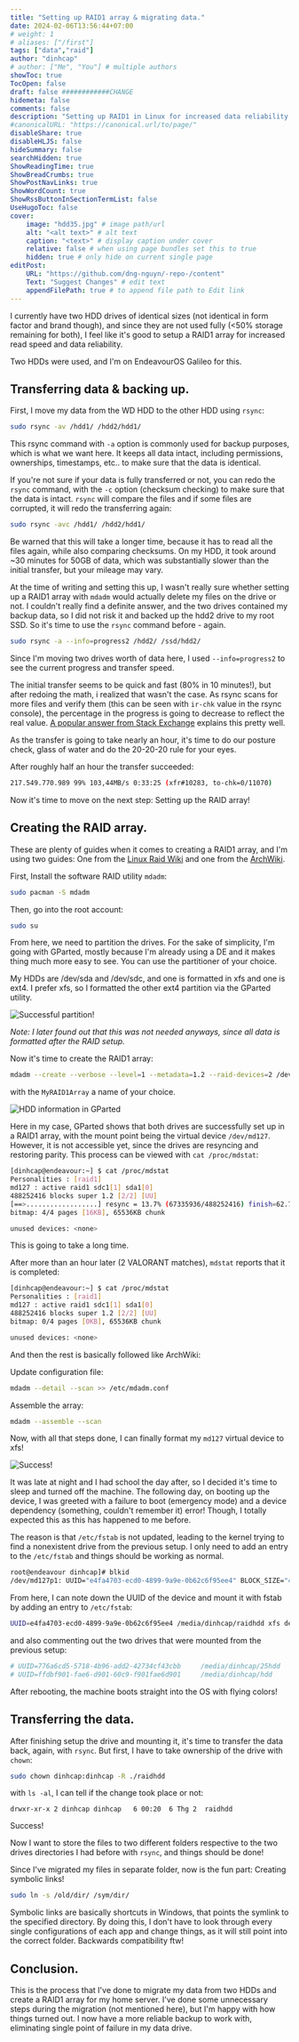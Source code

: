 ```yaml
---
title: "Setting up RAID1 array & migrating data."
date: 2024-02-06T13:56:44+07:00
# weight: 1
# aliases: ["/first"]
tags: ["data","raid"]
author: "dinhcap"
# author: ["Me", "You"] # multiple authors
showToc: true
TocOpen: false
draft: false ############CHANGE
hidemeta: false
comments: false
description: "Setting up RAID1 in Linux for increased data reliability."
#canonicalURL: "https://canonical.url/to/page/"
disableShare: true
disableHLJS: false
hideSummary: false
searchHidden: true
ShowReadingTime: true
ShowBreadCrumbs: true
ShowPostNavLinks: true
ShowWordCount: true
ShowRssButtonInSectionTermList: false
UseHugoToc: false
cover:
    image: "hdd35.jpg" # image path/url
    alt: "<alt text>" # alt text
    caption: "<text>" # display caption under cover
    relative: false # when using page bundles set this to true
    hidden: true # only hide on current single page
editPost:
    URL: "https://github.com/dng-nguyn/-repo-/content"
    Text: "Suggest Changes" # edit text
    appendFilePath: true # to append file path to Edit link
---
```

I currently have two HDD drives of identical sizes (not identical in form factor and brand though), and since they are not used fully (<50% storage remaining for both), I feel like it's good to setup a RAID1 array for increased read speed and data reliability.

Two HDDs were used, and I'm on EndeavourOS Galileo for this.
## Transferring data & backing up.
First, I move my data from the WD HDD to the other HDD using `rsync`:
```bash
sudo rsync -av /hdd1/ /hdd2/hdd1/
```
This rsync command with `-a` option is commonly used for backup purposes, which is what we want here. It keeps all data intact, including permissions, ownerships, timestamps, etc.. to make sure that the data is identical.

If you're not sure if your data is fully transferred or not, you can redo the `rsync` command, with the `-c` option (checksum checking) to make sure that the data is intact. `rsync` will compare the files and if some files are corrupted, it will redo the transferring again:
```bash
sudo rsync -avc /hdd1/ /hdd2/hdd1/
```
Be warned that this will take a longer time, because it has to read all the files again, while also comparing checksums. On my HDD, it took around ~30 minutes for 50GB of data, which was substantially slower than the initial transfer, but your mileage may vary.

At the time of writing and setting this up, I wasn't really sure whether setting up a RAID1 array with `mdadm` would actually delete my files on the drive or not. I couldn't really find a definite answer, and the two drives contained my backup data, so I did not risk it and backed up the hdd2 drive to my root SSD. So it's time to use the `rsync` command before - again.
```bash
sudo rsync -a --info=progress2 /hdd2/ /ssd/hdd2/
```
Since I'm moving two drives worth of data here, I used `--info=progress2` to see the current progress and transfer speed.

The initial transfer seems to be quick and fast (80% in 10 minutes!), but after redoing the math, i realized that wasn't the case. As rsync scans for more files and verify them (this can be seen with `ir-chk` value in the rsync console), the percentage in the progress is going to decrease to reflect the real value. [A popular answer from Stack Exchange](https://unix.stackexchange.com/a/261139) explains this pretty well.

As the transfer is going to take nearly an hour, it's time to do our posture check, glass of water and do the 20-20-20 rule for your eyes.

After roughly half an hour the transfer succeeded:
```bash
217.549.770.989 99% 103,44MB/s 0:33:25 (xfr#10283, to-chk=0/11070)
```
Now it's time to move on the next step: Setting up the RAID array!

## Creating the RAID array.

These are plenty of guides when it comes to creating a RAID1 array, and I'm using two guides: One from the [Linux Raid Wiki](https://web.archive.org/web/20240205122020/https://raid.wiki.kernel.org/index.php/RAID_setup) and one from the [ArchWiki](https://web.archive.org/web/20240205122114/https://wiki.archlinux.org/title/RAID).

First, Install the software RAID utility `mdadm`:
```bash
sudo pacman -S mdadm
```
Then, go into the root account:
```bash
sudo su
```
From here, we need to partition the drives. For the sake of simplicity, I'm going with GParted, mostly because I'm already using a DE and it makes thing much more easy to see. You can use the partitioner of your choice.

My HDDs are /dev/sda and /dev/sdc, and one is formatted in xfs and one is ext4. I prefer xfs, so I formatted the other ext4 partition via the GParted utility.

![Successful partition!](./success.png)

*Note: I later found out that this was not needed anyways, since all data is formatted after the RAID setup.*

Now it's time to create the RAID1 array:
```bash
mdadm --create --verbose --level=1 --metadata=1.2 --raid-devices=2 /dev/md/MyRAID1Array /dev/sdb1 /dev/sdc1
```
with the `MyRAID1Array` a name of your choice.

![HDD information in GParted](./hdd-info.png)

Here in my case, GParted shows that both drives are successfully set up in a RAID1 array, with the mount point
being the virtual device `/dev/md127`. However, it is not accessible yet, since the drives are resyncing and restoring parity. This process can be viewed with `cat /proc/mdstat`:
```bash
[dinhcap@endeavour:~] $ cat /proc/mdstat
Personalities : [raid1]
md127 : active raid1 sdc1[1] sda1[0]
488252416 blocks super 1.2 [2/2] [UU]
[==>..................] resync = 13.7% (67335936/488252416) finish=62.7min speed=111790K/sec
bitmap: 4/4 pages [16KB], 65536KB chunk

unused devices: <none>
```
This is going to take a long time.

After more than an hour later (2 VALORANT matches),  `mdstat` reports that it is completed:
```bash
[dinhcap@endeavour:~] $ cat /proc/mdstat
Personalities : [raid1]
md127 : active raid1 sdc1[1] sda1[0]
488252416 blocks super 1.2 [2/2] [UU]
bitmap: 0/4 pages [0KB], 65536KB chunk

unused devices: <none>
```
And then the rest is basically followed like ArchWiki:

Update configuration file:
```bash
mdadm --detail --scan >> /etc/mdadm.conf
```
Assemble the array:
```bash
mdadm --assemble --scan
```
Now, with all that steps done, I can finally format my `md127` virtual device to xfs!

![Success!](./format-success.png)

It was late at night and I had school the day after, so I decided it's time to sleep and turned off the machine. The following day, on booting up the device, I was greeted with a failure to boot (emergency mode) and a device dependency (something, couldn't remember it) error! Though, I totally expected this as this has happened to me before.

The reason is that `/etc/fstab` is not updated, leading to the kernel trying to find a nonexistent drive from the previous setup. I only need to add an entry to the `/etc/fstab` and things should be working as normal.
```bash
root@endeavour dinhcap]# blkid
/dev/md127p1: UUID="e4fa4703-ecd0-4899-9a9e-0b62c6f95ee4" BLOCK_SIZE="4096" TYPE="xfs" PARTUUID="66e841e2-3ede-4712-8261-480cbd1bcfe1"
```
From here, I can note down the UUID of the device and mount it with fstab by adding an entry to `/etc/fstab`:
```bash
UUID=e4fa4703-ecd0-4899-9a9e-0b62c6f95ee4 /media/dinhcap/raidhdd xfs defaults,noatime 0 0
```
and also commenting out the two drives that were mounted from the previous setup:
```bash
# UUID=776a6cd5-5718-4b96-add2-42734cf43cbb     /media/dinhcap/25hdd    xfs    defaults,noatime        0       0
# UUID=ffdbf901-fae6-d901-60c9-f901fae6d901     /media/dinhcap/hdd      ext4    defaults,noatime        0       0
```
After rebooting, the machine boots straight into the OS with flying colors!

## Transferring the data.

After finishing setup the drive and mounting it, it's time to transfer the data back, again, with `rsync`. But first, I have to take ownership of the drive with `chown`:
```bash
sudo chown dinhcap:dinhcap -R ./raidhdd
````
with `ls -al`, I can tell if the change took place or not:
```
drwxr-xr-x 2 dinhcap dinhcap   6 00:20  6 Thg 2  raidhdd
```
Success!

Now I want to store the files to two different folders respective to the two drives directories I had before with `rsync`, and things should be done!

Since I've migrated my files in separate folder, now is the fun part: Creating symbolic links!

```bash
sudo ln -s /old/dir/ /sym/dir/
```

Symbolic links are basically shortcuts in Windows, that points the symlink to the specified directory. By doing this, I don't have to look through every single configurations of each app and change things, as it will still point into the correct folder. Backwards compatibility ftw!

## Conclusion.

This is the process that I've done to migrate my data from two HDDs and create a RAID1 array for my home server. I've done some unnecessary steps during the migration (not mentioned here), but I'm happy with how things turned out. I now have a more reliable backup to work with, eliminating single point of failure in my data drive.
